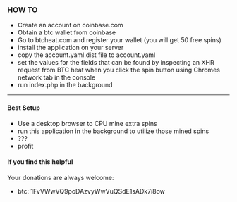 ### HOW TO

- Create an account on coinbase.com
- Obtain a btc wallet from coinbase
- Go to btcheat.com and register your wallet (you will get 50 free spins)
- install the application on your server
- copy the account.yaml.dist file to account.yaml
- set the values for the fields that can be found by inspecting an XHR request from BTC heat when you click the spin button using Chromes network tab in the console
- run index.php in the background

----------

#### Best Setup

- Use a desktop browser to CPU mine extra spins 
- run this application in the background to utilize those mined spins
- ???
- profit

#### If you find this helpful

Your donations are always welcome:
- btc: 1FvVWwVQ9poDAzvyWwVuQSdE1sADk7i8ow
